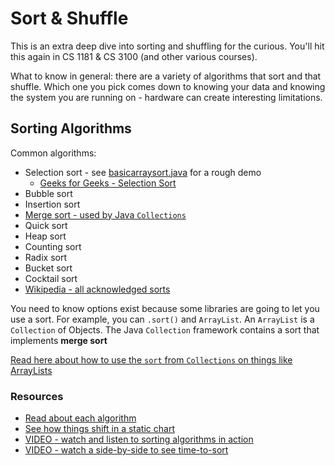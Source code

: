 # Sort & Shuffle

This is an extra deep dive into sorting and shuffling for the curious.  You'll hit this again in CS 1181 & CS 3100 (and other various courses).

What to know in general: there are a variety of algorithms that sort and that shuffle.  Which one you pick comes down to knowing your data and knowing the system you are running on - hardware can create interesting limitations.

## Sorting Algorithms

Common algorithms:
- Selection sort - see [basicarraysort.java](../07-Arrays/basicarraysort.java) for a rough demo
    - [Geeks for Geeks - Selection Sort](https://www.geeksforgeeks.org/selection-sort/)
- Bubble sort
- Insertion sort
- [Merge sort - used by Java `Collections`](https://programiz.com/dsa/merge-sort)
- Quick sort
- Heap sort
- Counting sort
- Radix sort
- Bucket sort
- Cocktail sort
- [Wikipedia - all acknowledged sorts](https://en.wikipedia.org/wiki/Sorting_algorithm)

You need to know options exist because some libraries are going to let you use a sort.  For example, you can `.sort()` and `ArrayList`.  An `ArrayList` is a `Collection` of Objects.  The Java `Collection` framework contains a sort that implements **merge sort**

[Read here about how to use the `sort` from `Collections` on things like ArrayLists](https://www.programiz.com/java-programming/collections-sort)

### Resources
- [Read about each algorithm](https://www.freecodecamp.org/news/sorting-algorithms-explained-with-examples-in-python-java-and-c/)
- [See how things shift in a static chart](https://observablehq.com/@stwind/sorting-algorithms)
- [VIDEO - watch and listen to sorting algorithms in action](https://www.youtube.com/watch?v=kPRA0W1kECg&ab_channel=TimoBingmann)
- [VIDEO - watch a side-by-side to see time-to-sort](https://www.youtube.com/watch?v=BeoCbJPuvSE&ab_channel=ViktorBohush)